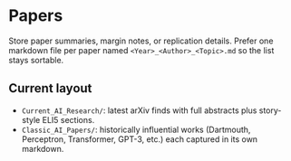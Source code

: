 # Papers

Store paper summaries, margin notes, or replication details. Prefer one markdown file per paper named `<Year>_<Author>_<Topic>.md` so the list stays sortable.

## Current layout

- `Current_AI_Research/`: latest arXiv finds with full abstracts plus story-style ELI5 sections.
- `Classic_AI_Papers/`: historically influential works (Dartmouth, Perceptron, Transformer, GPT-3, etc.) each captured in its own markdown.
